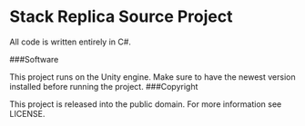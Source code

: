 <H1>Stack Replica Source Project</H1>
All code is written entirely in C#.


###Software

This project runs on the Unity engine. Make sure to have the newest version installed before running the project. 
###Copyright

This project is released into the public domain. For more information see LICENSE.
